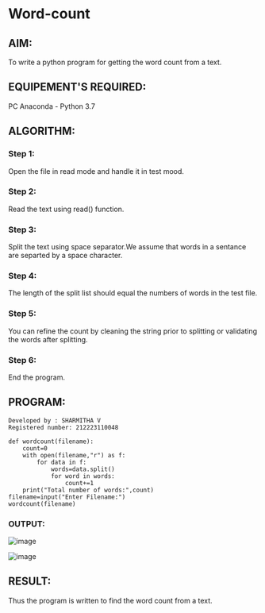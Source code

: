 # Word-count
## AIM:
To write a python program for getting the word count from a text.
## EQUIPEMENT'S REQUIRED: 
PC
Anaconda - Python 3.7
## ALGORITHM: 
### Step 1:
Open the file in read mode and handle it in test mood.
### Step 2: 
Read the text using read() function. 
### Step 3: 
Split the text using space separator.We assume that words in a sentance are separted by a space character.
### Step 4:  
The length of the split list should equal the numbers of words in the test file.
### Step 5: 
You can refine the count by cleaning the string prior to splitting or validating the words after splitting.
### Step 6: 
End the program.
## PROGRAM:
```
Developed by : SHARMITHA V
Registered number: 212223110048

def wordcount(filename):
    count=0
    with open(filename,"r") as f:
        for data in f:
            words=data.split()
            for word in words:
                count+=1
    print("Total number of words:",count)
filename=input("Enter Filename:")
wordcount(filename)
```
### OUTPUT:
![image](https://github.com/sharmitha3/Word-count/assets/145974496/0ec67a4f-afb0-4e91-bf94-0084e539eb0b)

![image](https://github.com/sharmitha3/Word-count/assets/145974496/c79ec173-048f-4596-afd2-8f979e95b36d)


## RESULT:
Thus the program is written to find the word count from a text.
